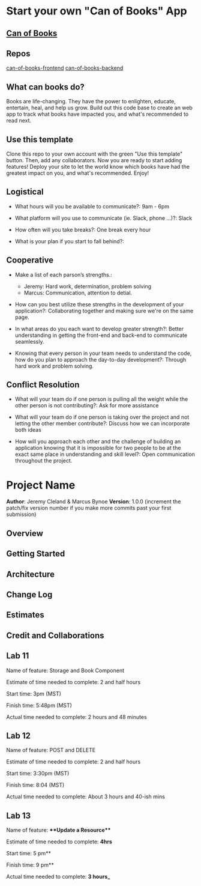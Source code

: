 # Start your own "Can of Books" App

## [Can of Books](https://books-in-a-can.netlify.app)

## Repos

[can-of-books-frontend](https://github.com/Jeremy-Cleland/can-of-books-frontend)
[can-of-books-backend](https://github.com/marcusbynoe/can-of-books-backend)

## What can books do?

Books are life-changing. They have the power to enlighten, educate, entertain, heal, and help us grow. Build out this code base to create an web app to track what books have impacted you, and what's recommended to read next.

## Use this template

Clone this repo to your own account with the green "Use this template" button. Then, add any collaborators. Now you are ready to start adding features! Deploy your site to let the world know which books have had the greatest impact on you, and what's recommended. Enjoy!

## Logistical

- What hours will you be available to communicate?: 9am - 6pm

- What platform will you use to communicate (ie. Slack, phone …)?: Slack

- How often will you take breaks?: One break every hour

- What is your plan if you start to fall behind?:

## Cooperative

- Make a list of each parson’s strengths.:

  - Jeremy: Hard work, determination, problem solving
  - Marcus: Communication, attention to detial.

- How can you best utilize these strengths in the development of your application?: Collaborating together and making sure we're on the same page.

- In what areas do you each want to develop greater strength?: Better understanding in getting the front-end and back-end to communicate seamlessly.

- Knowing that every person in your team needs to understand the code, how do you plan to approach the day-to-day development?: Through hard work and problem solving.

## Conflict Resolution

- What will your team do if one person is pulling all the weight while the other person is not contributing?: Ask for more assistance

- What will your team do if one person is taking over the project and not letting the other member contribute?: Discuss how we can incorporate both ideas

- How will you approach each other and the challenge of building an application knowing that it is impossible for two people to be at the exact same place in understanding and skill level?: Open communication throughout the project.

# Project Name

**Author**: Jeremy Cleland & Marcus Bynoe
**Version**: 1.0.0 (increment the patch/fix version number if you make more commits past your first submission)

## Overview

<!-- Provide a high level overview of what this application is and why you are building it, beyond the fact that it's an assignment for this class. (i.e. What's your problem domain?) -->

## Getting Started

<!-- What are the steps that a user must take in order to build this app on their own machine and get it running? -->

## Architecture

<!-- Provide a detailed description of the application design. What technologies (languages, libraries, etc) you're using, and any other relevant design information. -->

## Change Log

<!-- Use this area to document the iterative changes made to your application as each feature is successfully implemented. Use time stamps. Here's an example:

01-01-2001 4:59pm - Application now has a fully-functional express server, with a GET route for the location resource. -->

## Estimates

<!-- See below -->

## Credit and Collaborations

<!-- Give credit (and a link) to other people or resources that helped you build this application. -->

## Lab 11

Name of feature: Storage and Book Component

Estimate of time needed to complete: 2 and half hours

Start time: 3pm (MST)

Finish time: 5:48pm (MST)

Actual time needed to complete: 2 hours and 48 minutes

## Lab 12

Name of feature: POST and DELETE

Estimate of time needed to complete: 2 and half hours

Start time: 3:30pm (MST)

Finish time: 8:04 (MST)

Actual time needed to complete: About 3 hours and 40-ish mins

## Lab 13

Name of feature: ******\*\*******Update a Resource******\*\*******

Estimate of time needed to complete: **4hrs**

Start time: 5 pm\*\*

Finish time: 9 pm\*\*

Actual time needed to complete: **3 hours\_**

